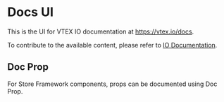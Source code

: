 # Docs UI

This is the UI for VTEX IO documentation at https://vtex.io/docs.

To contribute to the available content, please refer to [IO Documentation](https://github.com/vtex-apps/io-documentation).

## Doc Prop

For Store Framework components, props can be documented using Doc Prop.
